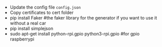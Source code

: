 - Update the config file `config.json`
- Copy certificates to cert folder
- pip install Faker #the faker library for the generator if you want to use it without a real car
- pip install simplejson
- sudo apt-get install python-rpi.gpio python3-rpi.gpio #for gpio raspberrypi
